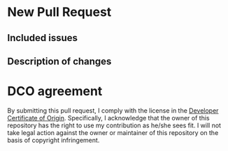 # New Pull Request

## Included issues

## Description of changes


# DCO agreement

By submitting this pull request, I comply with the license in the [Developer Certificate of Origin](../docs/DCO.md).
Specifically, I acknowledge that the owner of this repository has the right to use my contribution as he/she sees fit.
I will not take legal action against the owner or maintainer of this repository on the basis of copyright infringement.
